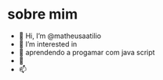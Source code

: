 # sobre mim

- 👋 Hi, I’m @matheusaatilio
- 👀 I’m interested in 
- 🌱 aprendendo a progamar com java script 
- 💞️ 
- 📫 

<!---
matheusaatilio/matheusaatilio is a ✨ special ✨ repository because its `README.md` (this file) appears on your GitHub profile.
You can click the Preview link to take a look at your changes.
--->
